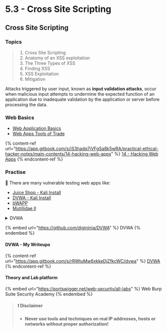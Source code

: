 # 5.3 - Cross Site Scripting

## Cross Site Scripting

### Topics

> 1. Cross Site Scripting
> 2. Anatomy of an XSS exploitation
> 3. The Three Types of XSS
> 4. Finding XSS
> 5. XSS Exploitation
> 6. Mitigation

Attacks triggered by user input, known as **input validation attacks**, occur when malicious input attempts to undermine the expected function of an application due to inadequate validation by the application or server before processing the data.







### Web Basics

* ​[Web Application Basics](https://attackdefense.com/listing?labtype=webapp-web-app-basics\&subtype=webapp-web-app-basics-getting-started)​
* ​[Web Apps Tools of Trade](https://attackdefense.com/listing?labtype=webapp-tools-of-trade\&subtype=webapp-tools-of-trade-getting-started)

{% content-ref url="https://app.gitbook.com/s/iS3hadq7jVFgSa8k5wRA/practical-ethical-hacker-notes/main-contents/14-hacking-web-apps" %}
[14 - Hacking Web Apps](https://app.gitbook.com/s/iS3hadq7jVFgSa8k5wRA/practical-ethical-hacker-notes/main-contents/14-hacking-web-apps)
{% endcontent-ref %}

### Practise

🔬 There are many vulnerable testing web apps like:

* ​[Juice Shop - Kali Install](https://www.kali.org/tools/juice-shop/)​
* ​[DVWA - Kali Install](https://www.kali.org/tools/dvwa/)​
* ​[bWAPP](http://www.itsecgames.com/)​
* ​[Mutillidae II](https://github.com/webpwnized/mutillidae)

<details>

<summary>DVWA</summary>

**The Damn Vulnerable Web Application (DVWA)** is a web application built with PHP and MySQL intentionally designed to be susceptible to security vulnerabilities. Its primary purpose is to serve as a resource for security professionals to assess their skills and tools within a legal context. Additionally, it aids web developers in gaining a deeper understanding of the processes involved in securing web applications and facilitates learning about web application security for both students and teachers in a controlled classroom setting.

DVWA is designed to provide a platform for practicing various common web vulnerabilities at different difficulty levels, all presented through a simple and user-friendly interface. It's important to note that there are deliberate both documented and undocumented vulnerabilities within the software, encouraging users to explore and identify as many issues as possible.

</details>

{% embed url="https://github.com/digininja/DVWA" %}
DVWA
{% endembed %}

#### DVWA - My Writeups

{% content-ref url="https://app.gitbook.com/s/rRWtuMw6xkkeDjZfkcWC/dvwa" %}
[DVWA](https://app.gitbook.com/s/rRWtuMw6xkkeDjZfkcWC/dvwa)
{% endcontent-ref %}

#### Theory and Lab platform

{% embed url="https://portswigger.net/web-security/all-labs" %}
Web Burp Suite Security Academy
{% endembed %}

> #### ❗ Disclaimer
>
> * **Never use tools and techniques on real IP addresses, hosts or networks without proper authorization!**
